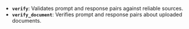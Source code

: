 - **`verify`**: Validates prompt and response pairs against reliable sources.
- **`verify_document`**: Verifies prompt and response pairs about uploaded documents.
